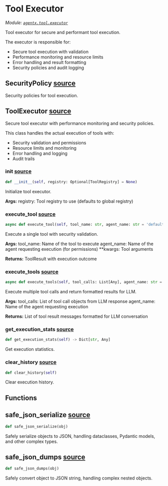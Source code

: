# Tool Executor

*Module: [`agentx.tool.executor`](https://github.com/dustland/agentx/blob/main/src/agentx/tool/executor.py)*

Tool executor for secure and performant tool execution.

The executor is responsible for:
- Secure tool execution with validation
- Performance monitoring and resource limits
- Error handling and result formatting
- Security policies and audit logging

## SecurityPolicy <a href="https://github.com/dustland/agentx/blob/main/src/agentx/tool/executor.py#L57" class="source-link" title="View source code">source</a>

Security policies for tool execution.

## ToolExecutor <a href="https://github.com/dustland/agentx/blob/main/src/agentx/tool/executor.py#L100" class="source-link" title="View source code">source</a>

Secure tool executor with performance monitoring and security policies.

This class handles the actual execution of tools with:
- Security validation and permissions
- Resource limits and monitoring
- Error handling and logging
- Audit trails

### __init__ <a href="https://github.com/dustland/agentx/blob/main/src/agentx/tool/executor.py#L111" class="source-link" title="View source code">source</a>

```python
def __init__(self, registry: Optional[ToolRegistry] = None)
```

Initialize tool executor.

**Args:**
    registry: Tool registry to use (defaults to global registry)

### execute_tool <a href="https://github.com/dustland/agentx/blob/main/src/agentx/tool/executor.py#L125" class="source-link" title="View source code">source</a>

```python
async def execute_tool(self, tool_name: str, agent_name: str = 'default') -> ToolResult
```

Execute a single tool with security validation.

**Args:**
    tool_name: Name of the tool to execute
    agent_name: Name of the agent requesting execution (for permissions)
    **kwargs: Tool arguments

**Returns:**
    ToolResult with execution outcome

### execute_tools <a href="https://github.com/dustland/agentx/blob/main/src/agentx/tool/executor.py#L216" class="source-link" title="View source code">source</a>

```python
async def execute_tools(self, tool_calls: List[Any], agent_name: str = 'default') -> List[Dict[str, Any]]
```

Execute multiple tool calls and return formatted results for LLM.

**Args:**
    tool_calls: List of tool call objects from LLM response
    agent_name: Name of the agent requesting execution

**Returns:**
    List of tool result messages formatted for LLM conversation

### get_execution_stats <a href="https://github.com/dustland/agentx/blob/main/src/agentx/tool/executor.py#L436" class="source-link" title="View source code">source</a>

```python
def get_execution_stats(self) -> Dict[str, Any]
```

Get execution statistics.

### clear_history <a href="https://github.com/dustland/agentx/blob/main/src/agentx/tool/executor.py#L449" class="source-link" title="View source code">source</a>

```python
def clear_history(self)
```

Clear execution history.

## Functions

## safe_json_serialize <a href="https://github.com/dustland/agentx/blob/main/src/agentx/tool/executor.py#L25" class="source-link" title="View source code">source</a>

```python
def safe_json_serialize(obj)
```

Safely serialize objects to JSON, handling dataclasses, Pydantic models, and other complex types.

## safe_json_dumps <a href="https://github.com/dustland/agentx/blob/main/src/agentx/tool/executor.py#L44" class="source-link" title="View source code">source</a>

```python
def safe_json_dumps(obj)
```

Safely convert object to JSON string, handling complex nested objects.
